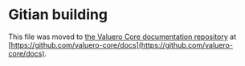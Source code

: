 Gitian building
================

This file was moved to [the Valuero Core documentation repository](https://github.com/valuero-core/docs/blob/master/gitian-building.md) at [https://github.com/valuero-core/docs](https://github.com/valuero-core/docs).
